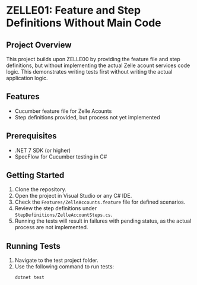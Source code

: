 # ZELLE01: Feature and Step Definitions Without Main Code

## Project Overview
This project builds upon ZELLE00 by providing the feature file and step definitions, but without implementing the actual Zelle acount services code logic. This demonstrates writing tests first without writing the actual application logic.

## Features
- Cucumber feature file for Zelle Acounts
- Step definitions provided, but process not yet implemented

## Prerequisites
- .NET 7 SDK (or higher)
- SpecFlow for Cucumber testing in C#

## Getting Started
1. Clone the repository.
2. Open the project in Visual Studio or any C# IDE.
3. Check the `Features/ZelleAccounts.feature` file for defined scenarios.
4. Review the step definitions under `StepDefinitions/ZelleAccountSteps.cs`.
5. Running the tests will result in failures with pending status, as the actual process are not implemented.

## Running Tests
1. Navigate to the test project folder.
2. Use the following command to run tests:
   ```bash
   dotnet test
